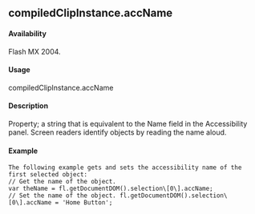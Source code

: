 ## compiledClipInstance.accName

#### Availability

Flash MX 2004.

#### Usage

compiledClipInstance.accName

#### Description

Property; a string that is equivalent to the Name field in the Accessibility panel. Screen readers identify objects by reading the name aloud.

#### Example

```
The following example gets and sets the accessibility name of the first selected object:
// Get the name of the object.
var theName = fl.getDocumentDOM().selection\[0\].accName;
// Set the name of the object. fl.getDocumentDOM().selection\[0\].accName = 'Home Button';

```